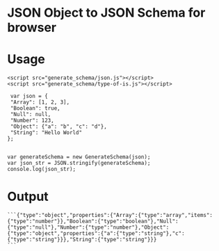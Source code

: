 
# JSON Object to JSON Schema for browser

# Usage
    
   ```
   <script src="generate_schema/json.js"></script>
<script src="generate_schema/type-of-is.js"></script>

    var json = {
    "Array": [1, 2, 3],
    "Boolean": true,
    "Null": null,
    "Number": 123,
    "Object": {"a": "b", "c": "d"},
    "String": "Hello World"
};


var generateSchema = new GenerateSchema(json);
var json_str = JSON.stringify(generateSchema);
console.log(json_str);
```

# Output
    ```{"type":"object","properties":{"Array":{"type":"array","items":{"type":"number"}},"Boolean":{"type":"boolean"},"Null":{"type":"null"},"Number":{"type":"number"},"Object":{"type":"object","properties":{"a":{"type":"string"},"c":{"type":"string"}}},"String":{"type":"string"}}}
    ```
